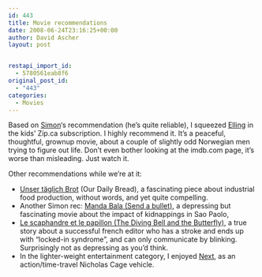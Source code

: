 ```yaml
---
id: 443
title: Movie recommendations
date: 2008-06-24T23:16:25+00:00
author: David Ascher
layout: post


restapi_import_id:
  - 5780561eab8f6
original_post_id:
  - "443"
categories:
  - Movies
---
```

Based on [Simon](http://simonwex.com/)&#8216;s recommendation (he&#8217;s quite reliable), I squeezed [Elling](http://en.wikipedia.org/wiki/Elling) in the kids&#8217; Zip.ca subscription. I highly recommend it. It&#8217;s a peaceful, thoughtful, grownup movie, about a couple of slightly odd Norwegian men trying to figure out life. Don&#8217;t even bother looking at the imdb.com page, it&#8217;s worse than misleading. Just watch it.

Other recommendations while we&#8217;re at it:

  * [Unser täglich Brot](http://www.imdb.com/title/tt0765849/) (Our Daily Bread), a fascinating piece about industrial food production, without words, and yet quite compelling.
  * Another Simon rec: [Manda Bala (Send a bullet)](http://us.imdb.com/title/tt0912590/), a depressing but fascinating movie about the impact of kidnappings in Sao Paolo,
  * [Le scaphandre et le papillon (The Diving Bell and the Butterfly)](http://www.imdb.com/title/tt0401383/), a true story about a successful french editor who has a stroke and ends up with &#8220;locked-in syndrome&#8221;, and can only communicate by blinking. Surprisingly not as depressing as you&#8217;d think.
  * In the lighter-weight entertainment category, I enjoyed [Next](http://www.imdb.com/title/tt0435705/), as an action/time-travel Nicholas Cage vehicle.